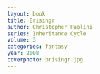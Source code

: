 ```yaml
---
layout: book
title: Brisingr
author: Christopher Paolini
series: Inheritance Cycle
volume: 3
categories: fantasy
year: 2008
coverphoto: brisingr.jpg
---
```


